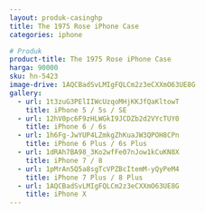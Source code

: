 ```yaml
---
layout: produk-casinghp
title: The 1975 Rose iPhone Case
categories: iphone

# Produk
product-title: The 1975 Rose iPhone Case
harga: 90000
sku: hn-5423
image-drive: 1AQCBadSvLMIgFQLCm2z3eCXXmO63UE8G
gallery:
  - url: 1t3zuG3PElIIWcUzqoMHjKKJfQaKltowT
    title: iPhone 5 / 5s / SE
  - url: 12hV0pc6F9zHLWGkI9JCDZb2d2VYcTUY0
    title: iPhone 6 / 6s
  - url: 1h6Fg-JwYUP4LZmkgZhKuaJW3QPOH8CPn
    title: iPhone 6 Plus / 6s Plus
  - url: 1dRAh7BA98_3Ko2wfFe07nJow1kCuKN8X
    title: iPhone 7 / 8
  - url: 1pMrAn5Q5a8sgTcVPZBcItemM-yQyPeM4
    title: iPhone 7 Plus / 8 Plus
  - url: 1AQCBadSvLMIgFQLCm2z3eCXXmO63UE8G
    title: iPhone X
---
```

